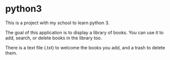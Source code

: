 # python3
This is a project with my school to learn python 3.

The goal of this application is to display a library of books.
You can use it to add, search, or delete books in the library too. 

There is a text file (.txt) to welcome the books you add, and a trash to delete them.
